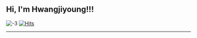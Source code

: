 ## Hi, I'm Hwangjiyoung!!!
![ -3](https://github.com/hjy080530/hjy080530/assets/164326669/9ad43a54-412b-44b1-8a82-68f75cab5e2e)
[![Hits](https://hits.seeyoufarm.com/api/count/incr/badge.svg?url=https%3A%2F%2Fgithub.com%2Fhjy080530&count_bg=%234C60B8&title_bg=%234C60B8&icon=&icon_color=%234C60B8&title=hjy080530&edge_flat=false)](https://hits.seeyoufarm.com)
- - -
